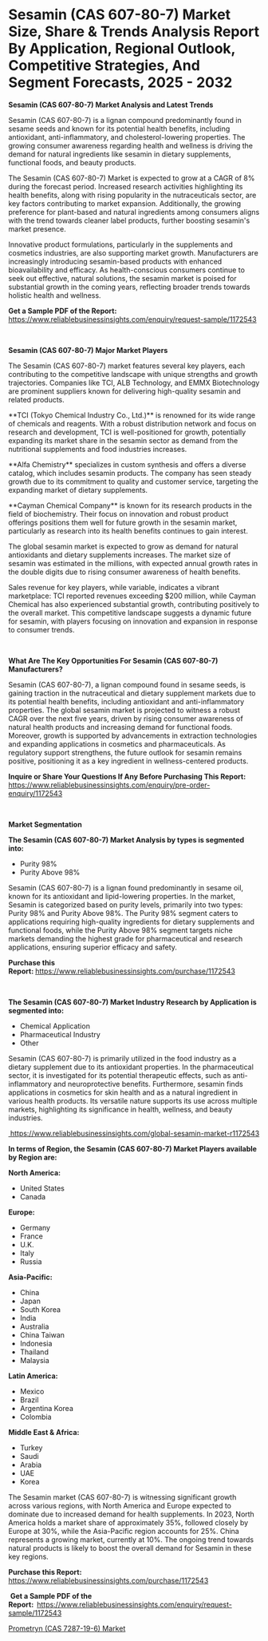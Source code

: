 <p><h1>Sesamin (CAS 607-80-7) Market Size, Share & Trends Analysis Report By Application, Regional Outlook, Competitive Strategies, And Segment Forecasts, 2025 - 2032</h1></p><p><strong>Sesamin (CAS 607-80-7) Market Analysis and Latest Trends</strong></p>
<p><p>Sesamin (CAS 607-80-7) is a lignan compound predominantly found in sesame seeds and known for its potential health benefits, including antioxidant, anti-inflammatory, and cholesterol-lowering properties. The growing consumer awareness regarding health and wellness is driving the demand for natural ingredients like sesamin in dietary supplements, functional foods, and beauty products. </p><p>The Sesamin (CAS 607-80-7) Market is expected to grow at a CAGR of 8% during the forecast period. Increased research activities highlighting its health benefits, along with rising popularity in the nutraceuticals sector, are key factors contributing to market expansion. Additionally, the growing preference for plant-based and natural ingredients among consumers aligns with the trend towards cleaner label products, further boosting sesamin's market presence.</p><p>Innovative product formulations, particularly in the supplements and cosmetics industries, are also supporting market growth. Manufacturers are increasingly introducing sesamin-based products with enhanced bioavailability and efficacy. As health-conscious consumers continue to seek out effective, natural solutions, the sesamin market is poised for substantial growth in the coming years, reflecting broader trends towards holistic health and wellness.</p></p>
<p><strong>Get a Sample PDF of the Report:&nbsp;</strong> <a href="https://www.reliablebusinessinsights.com/enquiry/request-sample/1172543?utm_campaign=2278&utm_medium=2&utm_source=Github&utm_content=ia&utm_term=03042025&utm_id=sesamin-cas-607-80-7">https://www.reliablebusinessinsights.com/enquiry/request-sample/1172543</a></p>
<p>&nbsp;</p>
<p><strong>Sesamin (CAS 607-80-7) Major Market Players</strong></p>
<p><p>The Sesamin (CAS 607-80-7) market features several key players, each contributing to the competitive landscape with unique strengths and growth trajectories. Companies like TCI, ALB Technology, and EMMX Biotechnology are prominent suppliers known for delivering high-quality sesamin and related products. </p><p>**TCI (Tokyo Chemical Industry Co., Ltd.)** is renowned for its wide range of chemicals and reagents. With a robust distribution network and focus on research and development, TCI is well-positioned for growth, potentially expanding its market share in the sesamin sector as demand from the nutritional supplements and food industries increases. </p><p>**Alfa Chemistry** specializes in custom synthesis and offers a diverse catalog, which includes sesamin products. The company has seen steady growth due to its commitment to quality and customer service, targeting the expanding market of dietary supplements.</p><p>**Cayman Chemical Company** is known for its research products in the field of biochemistry. Their focus on innovation and robust product offerings positions them well for future growth in the sesamin market, particularly as research into its health benefits continues to gain interest.</p><p>The global sesamin market is expected to grow as demand for natural antioxidants and dietary supplements increases. The market size of sesamin was estimated in the millions, with expected annual growth rates in the double digits due to rising consumer awareness of health benefits.</p><p>Sales revenue for key players, while variable, indicates a vibrant marketplace: TCI reported revenues exceeding $200 million, while Cayman Chemical has also experienced substantial growth, contributing positively to the overall market. This competitive landscape suggests a dynamic future for sesamin, with players focusing on innovation and expansion in response to consumer trends.</p></p>
<p>&nbsp;</p>
<p><strong>What Are The Key Opportunities For Sesamin (CAS 607-80-7) Manufacturers?</strong></p>
<p><p>Sesamin (CAS 607-80-7), a lignan compound found in sesame seeds, is gaining traction in the nutraceutical and dietary supplement markets due to its potential health benefits, including antioxidant and anti-inflammatory properties. The global sesamin market is projected to witness a robust CAGR over the next five years, driven by rising consumer awareness of natural health products and increasing demand for functional foods. Moreover, growth is supported by advancements in extraction technologies and expanding applications in cosmetics and pharmaceuticals. As regulatory support strengthens, the future outlook for sesamin remains positive, positioning it as a key ingredient in wellness-centered products.</p></p>
<p><strong>Inquire or Share Your Questions If Any Before Purchasing This Report:</strong> <a href="https://www.reliablebusinessinsights.com/enquiry/pre-order-enquiry/1172543?utm_campaign=2278&utm_medium=2&utm_source=Github&utm_content=ia&utm_term=03042025&utm_id=sesamin-cas-607-80-7">https://www.reliablebusinessinsights.com/enquiry/pre-order-enquiry/1172543</a></p>
<p>&nbsp;</p>
<p><strong>Market Segmentation</strong></p>
<p><strong>The Sesamin (CAS 607-80-7) Market Analysis by types is segmented into:</strong></p>
<p><ul><li>Purity 98%</li><li>Purity Above 98%</li></ul></p>
<p><p>Sesamin (CAS 607-80-7) is a lignan found predominantly in sesame oil, known for its antioxidant and lipid-lowering properties. In the market, Sesamin is categorized based on purity levels, primarily into two types: Purity 98% and Purity Above 98%. The Purity 98% segment caters to applications requiring high-quality ingredients for dietary supplements and functional foods, while the Purity Above 98% segment targets niche markets demanding the highest grade for pharmaceutical and research applications, ensuring superior efficacy and safety.</p></p>
<p><strong>Purchase this Report:&nbsp;</strong><a href="https://www.reliablebusinessinsights.com/purchase/1172543?utm_campaign=2278&utm_medium=2&utm_source=Github&utm_content=ia&utm_term=03042025&utm_id=sesamin-cas-607-80-7">https://www.reliablebusinessinsights.com/purchase/1172543</a></p>
<p>&nbsp;</p>
<p><strong>The Sesamin (CAS 607-80-7) Market Industry Research by Application is segmented into:</strong></p>
<p><ul><li>Chemical Application</li><li>Pharmaceutical Industry</li><li>Other</li></ul></p>
<p><p>Sesamin (CAS 607-80-7) is primarily utilized in the food industry as a dietary supplement due to its antioxidant properties. In the pharmaceutical sector, it is investigated for its potential therapeutic effects, such as anti-inflammatory and neuroprotective benefits. Furthermore, sesamin finds applications in cosmetics for skin health and as a natural ingredient in various health products. Its versatile nature supports its use across multiple markets, highlighting its significance in health, wellness, and beauty industries.</p></p>
<p><a href="https://www.reliablebusinessinsights.com/global-sesamin-market-r1172543?utm_campaign=2278&utm_medium=2&utm_source=Github&utm_content=ia&utm_term=03042025&utm_id=sesamin-cas-607-80-7">&nbsp;https://www.reliablebusinessinsights.com/global-sesamin-market-r1172543</a></p>
<p><strong>In terms of Region, the Sesamin (CAS 607-80-7) Market Players available by Region are:</strong></p>
<p>
    <p> <strong> North America: </strong>
        <ul>
            <li>United States</li>
            <li>Canada</li>
        </ul>
        </p> 
    <p> <strong> Europe: </strong>
        <ul>
            <li>Germany</li>
            <li>France</li>
            <li>U.K.</li>
            <li>Italy</li>
            <li>Russia</li>
        </ul>
        </p> 
    <p> <strong> Asia-Pacific: </strong>
        <ul>
            <li>China</li>
            <li>Japan</li>
            <li>South Korea</li>
            <li>India</li>
            <li>Australia</li>
            <li>China Taiwan</li>
            <li>Indonesia</li>
            <li>Thailand</li>
            <li>Malaysia</li>
        </ul>
        </p> 
    <p> <strong> Latin America: </strong>
        <ul>
            <li>Mexico</li>
            <li>Brazil</li>
            <li>Argentina Korea</li>
            <li>Colombia</li>
        </ul>
        </p> 
    <p> <strong> Middle East & Africa: </strong>
        <ul>
            <li>Turkey</li>
            <li>Saudi</li>
            <li>Arabia</li>
            <li>UAE</li>
            <li>Korea</li>
        </ul>
    </p>
    </p>
<p><p>The Sesamin market (CAS 607-80-7) is witnessing significant growth across various regions, with North America and Europe expected to dominate due to increased demand for health supplements. In 2023, North America holds a market share of approximately 35%, followed closely by Europe at 30%, while the Asia-Pacific region accounts for 25%. China represents a growing market, currently at 10%. The ongoing trend towards natural products is likely to boost the overall demand for Sesamin in these key regions.</p></p>
<p><strong>Purchase this Report: </strong><a href="https://www.reliablebusinessinsights.com/purchase/1172543?utm_campaign=2278&utm_medium=2&utm_source=Github&utm_content=ia&utm_term=03042025&utm_id=sesamin-cas-607-80-7">https://www.reliablebusinessinsights.com/purchase/1172543</a></p>
<p>&nbsp;<strong>Get a Sample PDF of the Report:&nbsp;&nbsp;</strong><a href="https://www.reliablebusinessinsights.com/enquiry/request-sample/1172543?utm_campaign=2278&utm_medium=2&utm_source=Github&utm_content=ia&utm_term=03042025&utm_id=sesamin-cas-607-80-7">https://www.reliablebusinessinsights.com/enquiry/request-sample/1172543</a></p>
<p><strong></strong></p>
<p><p><a href="https://github.com/nicoletavirag/Market-Research-Report-List-5/blob/main/prometryn-cas-7287-19-6-market.md?utm_campaign=2278&utm_medium=2&utm_source=Github&utm_content=ia&utm_term=03042025&utm_id=sesamin-cas-607-80-7">Prometryn (CAS 7287-19-6) Market</a></p></p>